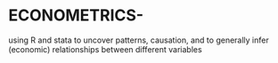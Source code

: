 # ECONOMETRICS-
using R and stata to uncover patterns, causation, and to generally infer (economic) relationships between different variables
